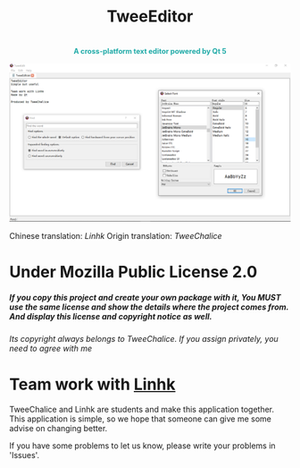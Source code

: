 <center>
<h1>TweeEditor</h1></br><b style='font-size:.9em;color:#1faaa7'>A cross-platform text editor powered by Qt 5</b>
</center>

![Introduce Image](introduce.png)


Chinese translation: _Linhk_
Origin translation: _TweeChalice_


# Under Mozilla Public License 2.0

#####  If you copy this project and create your own package with it, You MUST use the same license and show the details where the project comes from. And display this license and copyright notice as well.
###### Its copyright always belongs to TweeChalice.  If you assign privately, you need to agree with me


# Team work with [Linhk](https://github.com/Linhk1606 "Linhk")
  
 TweeChalice and Linhk are students and make this application together. This application is simple, so we hope that someone can give me some advise on changing better.
 

 If you have some problems to let us know, please write your problems in 'Issues'.
  
